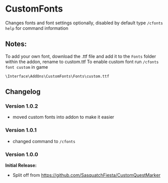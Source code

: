 # CustomFonts

Changes fonts and font settings optionally, disabled by default
type ```/cfonts help``` for command information

## Notes:
To add your own font, download the .ttf file and add it to the `Fonts` folder within the addon, rename to custom.ttf
To enable custom font run ```/cfonts font custom``` in game

```\Interface\AddOns\CustomFonts\Fonts\custom.ttf```



## Changelog

### Version 1.0.2
- moved custom fonts into addon to make it easier

### Version 1.0.1
- changed command to ```/cfonts```

### Version 1.0.0
**Initial Release:**
- Split off from https://github.com/SasquatchFiesta/CustomQuestMarker
